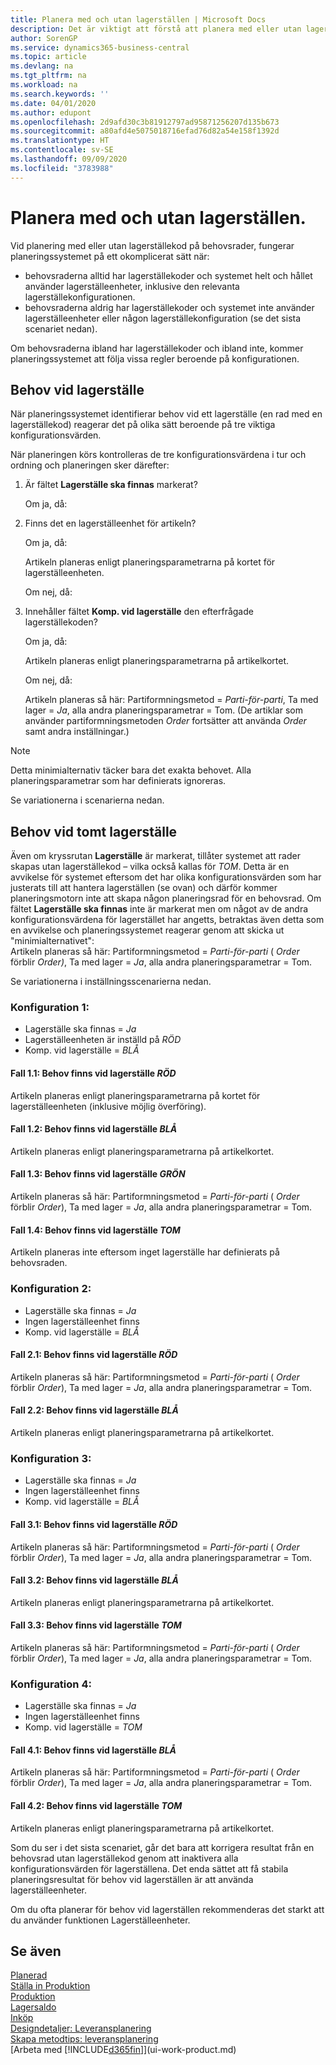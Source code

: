 ```yaml
---
title: Planera med och utan lagerställen | Microsoft Docs
description: Det är viktigt att förstå att planera med eller utan lagerställekoder på behovsrader.
author: SorenGP
ms.service: dynamics365-business-central
ms.topic: article
ms.devlang: na
ms.tgt_pltfrm: na
ms.workload: na
ms.search.keywords: ''
ms.date: 04/01/2020
ms.author: edupont
ms.openlocfilehash: 2d9afd30c3b81912797ad95871256207d135b673
ms.sourcegitcommit: a80afd4e5075018716efad76d82a54e158f1392d
ms.translationtype: HT
ms.contentlocale: sv-SE
ms.lasthandoff: 09/09/2020
ms.locfileid: "3783988"
---
```

# <a name="planning-with-or-without-locations"></a>Planera med och utan lagerställen.
Vid planering med eller utan lagerställekod på behovsrader, fungerar planeringssystemet på ett okomplicerat sätt när:  

-   behovsraderna alltid har lagerställekoder och systemet helt och hållet använder lagerställeenheter, inklusive den relevanta lagerställekonfigurationen.  
-   behovsraderna aldrig har lagerställekoder och systemet inte använder lagerställeenheter eller någon lagerställekonfiguration (se det sista scenariet nedan).  

Om behovsraderna ibland har lagerställekoder och ibland inte, kommer planeringssystemet att följa vissa regler beroende på konfigurationen.  

## <a name="demand-at-location"></a>Behov vid lagerställe  
När planeringssystemet identifierar behov vid ett lagerställe (en rad med en lagerställekod) reagerar det på olika sätt beroende på tre viktiga konfigurationsvärden.  

När planeringen körs kontrolleras de tre konfigurationsvärdena i tur och ordning och planeringen sker därefter:  

1.  Är fältet **Lagerställe ska finnas** markerat?  

    Om ja, då:  

2.  Finns det en lagerställeenhet för artikeln?  

    Om ja, då:  

    Artikeln planeras enligt planeringsparametrarna på kortet för lagerställeenheten.  

    Om nej, då:  

3.  Innehåller fältet **Komp. vid lagerställe** den efterfrågade lagerställekoden?  

    Om ja, då:  

    Artikeln planeras enligt planeringsparametrarna på artikelkortet.  

    Om nej, då:  

    Artikeln planeras så här: Partiformningsmetod =  *Parti-för-parti*, Ta med lager =  *Ja*, alla andra planeringsparametrar = Tom. (De artiklar som använder partiformningsmetoden  *Order* fortsätter att använda  *Order* samt andra inställningar.)  

> [!NOTE]  
>  Detta minimialternativ täcker bara det exakta behovet. Alla planeringsparametrar som har definierats ignoreras.  

Se variationerna i scenarierna nedan.  

## <a name="demand-at-blank-location"></a>Behov vid tomt lagerställe  
Även om kryssrutan **Lagerställe** är markerat, tillåter systemet att rader skapas utan lagerställekod – vilka också kallas för *TOM*. Detta är en avvikelse för systemet eftersom det har olika konfigurationsvärden som har justerats till att hantera lagerställen (se ovan) och därför kommer planeringsmotorn inte att skapa någon planeringsrad för en behovsrad. Om fältet **Lagerställe ska finnas** inte är markerat men om något av de andra konfigurationsvärdena för lagerstället har angetts, betraktas även detta som en avvikelse och planeringssystemet reagerar genom att skicka ut "minimialternativet":   
Artikeln planeras så här: Partiformningsmetod =  *Parti-för-parti* ( *Order* förblir *Order)*, Ta med lager =  *Ja*, alla andra planeringsparametrar = Tom.  

Se variationerna i inställningsscenarierna nedan.  

### <a name="setup-1"></a>Konfiguration 1:  

-   Lagerställe ska finnas = *Ja*  
-   Lagerställeenheten är inställd på  *RÖD*  
-   Komp. vid lagerställe =  *BLÅ*  

#### <a name="case-11-demand-is-at--red-location"></a>Fall 1.1: Behov finns vid lagerställe *RÖD*  

Artikeln planeras enligt planeringsparametrarna på kortet för lagerställeenheten (inklusive möjlig överföring).  

#### <a name="case-12-demand-is-at--blue-location"></a>Fall 1.2: Behov finns vid lagerställe *BLÅ*  

Artikeln planeras enligt planeringsparametrarna på artikelkortet.  

#### <a name="case-13-demand-is-at--green-location"></a>Fall 1.3: Behov finns vid lagerställe  *GRÖN*  

Artikeln planeras så här: Partiformningsmetod =  *Parti-för-parti* ( *Order* förblir  *Order*), Ta med lager =  *Ja*, alla andra planeringsparametrar = Tom.  

#### <a name="case-14-demand-is-at--blank-location"></a>Fall 1.4: Behov finns vid lagerställe *TOM*  

Artikeln planeras inte eftersom inget lagerställe har definierats på behovsraden.  

### <a name="setup-2"></a>Konfiguration 2:  

-   Lagerställe ska finnas = *Ja*  
-   Ingen lagerställeenhet finns  
-   Komp. vid lagerställe =  *BLÅ*  

#### <a name="case-21-demand-is-at--red-location"></a>Fall 2.1: Behov finns vid lagerställe  *RÖD*  

Artikeln planeras så här: Partiformningsmetod =  *Parti-för-parti* ( *Order* förblir  *Order*), Ta med lager =  *Ja*, alla andra planeringsparametrar = Tom.  

#### <a name="case-22-demand-is-at--blue-location"></a>Fall 2.2: Behov finns vid lagerställe *BLÅ*  

Artikeln planeras enligt planeringsparametrarna på artikelkortet.  

### <a name="setup-3"></a>Konfiguration 3:  

-   Lagerställe ska finnas = *Ja*  
-   Ingen lagerställeenhet finns  
-   Komp. vid lagerställe =  *BLÅ*  

#### <a name="case-31-demand-is-at--red-location"></a>Fall 3.1: Behov finns vid lagerställe  *RÖD*  

Artikeln planeras så här: Partiformningsmetod =  *Parti-för-parti* ( *Order* förblir  *Order*), Ta med lager =  *Ja*, alla andra planeringsparametrar = Tom.  

#### <a name="case-32-demand-is-at--blue-location"></a>Fall 3.2: Behov finns vid lagerställe *BLÅ*  

Artikeln planeras enligt planeringsparametrarna på artikelkortet.  

#### <a name="case-33-demand-is-at--blank-location"></a>Fall 3.3: Behov finns vid lagerställe  *TOM*  

Artikeln planeras så här: Partiformningsmetod =  *Parti-för-parti* ( *Order* förblir  *Order*), Ta med lager =  *Ja*, alla andra planeringsparametrar = Tom.  

### <a name="setup-4"></a>Konfiguration 4:  

-   Lagerställe ska finnas = *Ja*  
-   Ingen lagerställeenhet finns  
-   Komp. vid lagerställe =  *TOM*  

#### <a name="case-41-demand-is-at--blue-location"></a>Fall 4.1: Behov finns vid lagerställe  *BLÅ*  

Artikeln planeras så här: Partiformningsmetod =  *Parti-för-parti* ( *Order* förblir  *Order*), Ta med lager =  *Ja*, alla andra planeringsparametrar = Tom.  

#### <a name="case-42-demand-is-at--blank-location"></a>Fall 4.2: Behov finns vid lagerställe  *TOM*  

Artikeln planeras enligt planeringsparametrarna på artikelkortet.  

Som du ser i det sista scenariet, går det bara att korrigera resultat från en behovsrad utan lagerställekod genom att inaktivera alla konfigurationsvärden för lagerställena. Det enda sättet att få stabila planeringsresultat för behov vid lagerställen är att använda lagerställeenheter.  

Om du ofta planerar för behov vid lagerställen rekommenderas det starkt att du använder funktionen Lagerställeenheter.  

## <a name="see-also"></a>Se även
[Planerad](production-planning.md)    
[Ställa in Produktion](production-configure-production-processes.md)  
[Produktion](production-manage-manufacturing.md)    
[Lagersaldo](inventory-manage-inventory.md)  
[Inköp](purchasing-manage-purchasing.md)  
[Designdetaljer: Leveransplanering](design-details-supply-planning.md)   
[Skapa metodtips: leveransplanering](setup-best-practices-supply-planning.md)  
[Arbeta med [!INCLUDE[d365fin](includes/d365fin_md.md)]](ui-work-product.md)  
